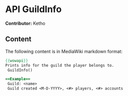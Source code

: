 # API GuildInfo

**Contributor:** Ketho

## Content

The following content is in MediaWiki markdown format:

```mediawiki
{{wowapi}}
Prints info for the guild the player belongs to.
 GuildInfo()

==Example==
 Guild: <name>
 Guild created <M-D-YYYY>, <#> players, <#> accounts
```
